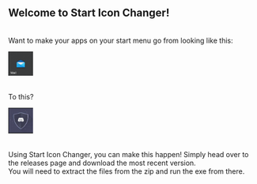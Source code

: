 ## Welcome to Start Icon Changer!
<br>
Want to make your apps on your start menu go from looking like this:
<br>
<p align="left">
  <img src="/images/mail.png" width="50" title="Old Style">
</p>
<br>
To this?
<br>
<p align="left">
  <img src="/images/discord.png" width="50" title="New Style">
</p>
<br>
Using Start Icon Changer, you can make this happen! Simply head over to the releases page and download the most recent version.
<br>
You will need to extract the files from the zip and run the exe from there.